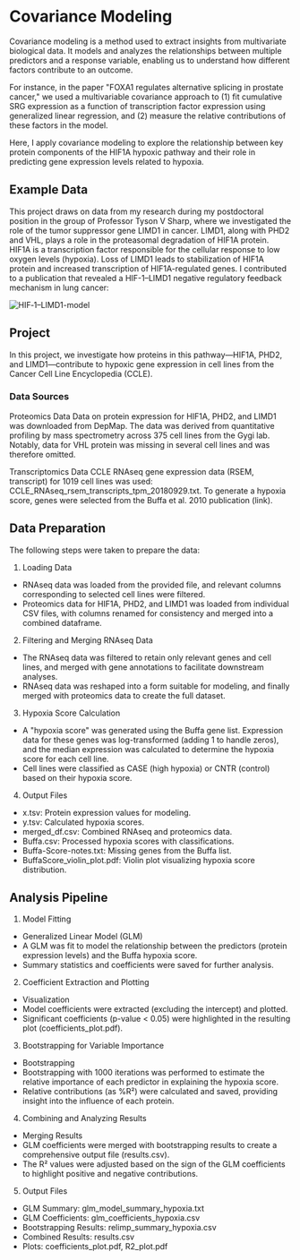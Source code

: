 # Covariance Modeling
Covariance modeling is a method used to extract insights from multivariate biological data. It models and analyzes the relationships between multiple predictors and a response variable, enabling us to understand how different factors contribute to an outcome.

For instance, in the paper "FOXA1 regulates alternative splicing in prostate cancer," we used a multivariable covariance approach to (1) fit cumulative SRG expression as a function of transcription factor expression using generalized linear regression, and (2) measure the relative contributions of these factors in the model.

Here, I apply covariance modeling to explore the relationship between key protein components of the HIF1A hypoxic pathway and their role in predicting gene expression levels related to hypoxia.

## Example Data
This project draws on data from my research during my postdoctoral position in the group of Professor Tyson V Sharp, where we investigated the role of the tumor suppressor gene LIMD1 in cancer. LIMD1, along with PHD2 and VHL, plays a role in the proteasomal degradation of HIF1A protein. HIF1A is a transcription factor responsible for the cellular response to low oxygen levels (hypoxia). Loss of LIMD1 leads to stabilization of HIF1A protein and increased transcription of HIF1A-regulated genes. I contributed to a publication that revealed a HIF-1–LIMD1 negative regulatory feedback mechanism in lung cancer:

![HIF‐1–LIMD1-model](https://www.ncbi.nlm.nih.gov/pmc/articles/PMC6079541/bin/EMMM-10-e8304-g013.jpg)

## Project

In this project, we investigate how proteins in this pathway—HIF1A, PHD2, and LIMD1—contribute to hypoxic gene expression in cell lines from the Cancer Cell Line Encyclopedia (CCLE).

### Data Sources
Proteomics Data
Data on protein expression for HIF1A, PHD2, and LIMD1 was downloaded from DepMap. The data was derived from quantitative profiling by mass spectrometry across 375 cell lines from the Gygi lab. Notably, data for VHL protein was missing in several cell lines and was therefore omitted.

Transcriptomics Data
CCLE RNAseq gene expression data (RSEM, transcript) for 1019 cell lines was used: CCLE_RNAseq_rsem_transcripts_tpm_20180929.txt. To generate a hypoxia score, genes were selected from the Buffa et al. 2010 publication (link).

## Data Preparation
The following steps were taken to prepare the data:

1. Loading Data
- RNAseq data was loaded from the provided file, and relevant columns corresponding to selected cell lines were filtered.
- Proteomics data for HIF1A, PHD2, and LIMD1 was loaded from individual CSV files, with columns renamed for consistency and merged into a combined dataframe.
2. Filtering and Merging RNAseq Data
- The RNAseq data was filtered to retain only relevant genes and cell lines, and merged with gene annotations to facilitate downstream analyses.
- RNAseq data was reshaped into a form suitable for modeling, and finally merged with proteomics data to create the full dataset.
3. Hypoxia Score Calculation
- A "hypoxia score" was generated using the Buffa gene list. Expression data for these genes was log-transformed (adding 1 to handle zeros), and the median expression was calculated to determine the hypoxia score for each cell line.
- Cell lines were classified as CASE (high hypoxia) or CNTR (control) based on their hypoxia score.
4. Output Files
- x.tsv: Protein expression values for modeling.
- y.tsv: Calculated hypoxia scores.
- merged_df.csv: Combined RNAseq and proteomics data.
- Buffa.csv: Processed hypoxia scores with classifications.
- Buffa-Score-notes.txt: Missing genes from the Buffa list.
- BuffaScore_violin_plot.pdf: Violin plot visualizing hypoxia score distribution.

## Analysis Pipeline
1. Model Fitting
- Generalized Linear Model (GLM)
- A GLM was fit to model the relationship between the predictors (protein expression levels) and the Buffa hypoxia score.
- Summary statistics and coefficients were saved for further analysis.
2. Coefficient Extraction and Plotting
- Visualization
- Model coefficients were extracted (excluding the intercept) and plotted.
- Significant coefficients (p-value < 0.05) were highlighted in the resulting plot (coefficients_plot.pdf).
3. Bootstrapping for Variable Importance
- Bootstrapping
- Bootstrapping with 1000 iterations was performed to estimate the relative importance of each predictor in explaining the hypoxia score.
- Relative contributions (as %R²) were calculated and saved, providing insight into the influence of each protein.
4. Combining and Analyzing Results
- Merging Results
- GLM coefficients were merged with bootstrapping results to create a comprehensive output file (results.csv).
- The R² values were adjusted based on the sign of the GLM coefficients to highlight positive and negative contributions.
5. Output Files
- GLM Summary: glm_model_summary_hypoxia.txt
- GLM Coefficients: glm_coefficients_hypoxia.csv
- Bootstrapping Results: relimp_summary_hypoxia.csv
- Combined Results: results.csv
- Plots: coefficients_plot.pdf, R2_plot.pdf

